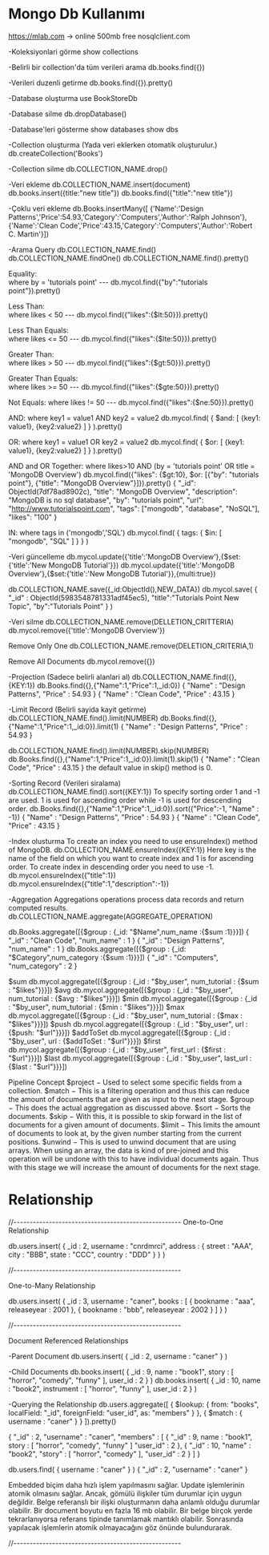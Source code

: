 # Mongo Db Kullanımı
https://mlab.com -> online 500mb free
nosqlclient.com

-Koleksiyonlari görme
show collections

-Belirli bir collection'da tüm verileri arama
db.books.find({})

-Verileri duzenli getirme
db.books.find({}).pretty()

-Database oluşturma
use BookStoreDb

-Database silme
db.dropDatabase()

-Database'leri gösterme
show databases
show dbs

-Collection oluşturma (Yada veri eklerken otomatik oluşturulur.)
db.createCollection('Books')

-Collection silme
db.COLLECTION_NAME.drop()

-Veri ekleme
db.COLLECTION_NAME.insert(document)
db.books.insert({title:"new title"})
db.books.find({"title":"new title"})

-Çoklu veri ekleme
db.Books.insertMany([
{'Name':'Design Patterns','Price':54.93,'Category':'Computers','Author':'Ralph Johnson'}, 
{'Name':'Clean Code','Price':43.15,'Category':'Computers','Author':'Robert C. Martin'}])

-Arama Query
db.COLLECTION_NAME.find()
db.COLLECTION_NAME.findOne()
db.COLLECTION_NAME.find().pretty()



Equality: 			
where by = 'tutorials point' 	--- 	db.mycol.find({"by":"tutorials point"}).pretty()

Less Than:			
where likes < 50				---		db.mycol.find({"likes":{$lt:50}}).pretty()

Less Than Equals:	
where likes <= 50				---		db.mycol.find({"likes":{$lte:50}}).pretty()

Greater Than:		
where likes > 50				---		db.mycol.find({"likes":{$gt:50}}).pretty()

Greater Than Equals:	
where likes >= 50				---		db.mycol.find({"likes":{$gte:50}}).pretty()

Not Equals:
where likes != 50				---		db.mycol.find({"likes":{$ne:50}}).pretty()

AND:
where key1 = value1 AND key2 = value2
db.mycol.find(
   {
      $and: [
         {key1: value1}, {key2:value2}
      ]
   }
).pretty()

OR:
where key1 = value1 OR key2 = value2
db.mycol.find(
   {
      $or: [
         {key1: value1}, {key2:value2}
      ]
   }
).pretty()

AND and OR Together:
where likes>10 AND (by = 'tutorials point' OR title = 'MongoDB Overview')
db.mycol.find({"likes": {$gt:10}, $or: [{"by": "tutorials point"},
   {"title": "MongoDB Overview"}]}).pretty()
{
   "_id": ObjectId(7df78ad8902c),
   "title": "MongoDB Overview", 
   "description": "MongoDB is no sql database",
   "by": "tutorials point",
   "url": "http://www.tutorialspoint.com",
   "tags": ["mongodb", "database", "NoSQL"],
   "likes": "100"
 }

IN:
where tags in ('mongodb','SQL')
db.mycol.find( { tags: { $in: [ "mongodb", "SQL" ] } } )


-Veri güncelleme
db.mycol.update({'title':'MongoDB Overview'},{$set:{'title':'New MongoDB Tutorial'}})
db.mycol.update({'title':'MongoDB Overview'},{$set:{'title':'New MongoDB Tutorial'}},{multi:true})

db.COLLECTION_NAME.save({_id:ObjectId(),NEW_DATA})
db.mycol.save(
   {
      "_id" : ObjectId(5983548781331adf45ec5), "title":"Tutorials Point New Topic",
      "by":"Tutorials Point"
   }
)

-Veri silme
db.COLLECTION_NAME.remove(DELLETION_CRITTERIA)
db.mycol.remove({'title':'MongoDB Overview'})

Remove Only One
db.COLLECTION_NAME.remove(DELETION_CRITERIA,1)

Remove All Documents
db.mycol.remove({})

-Projection (Sadece belirli alanlari al)
db.COLLECTION_NAME.find({},{KEY:1})
db.Books.find({},{"Name":1,"Price":1,_id:0})
{ "Name" : "Design Patterns", "Price" : 54.93 }
{ "Name" : "Clean Code", "Price" : 43.15 }

-Limit Record (Belirli sayida kayit getirme)
db.COLLECTION_NAME.find().limit(NUMBER)
db.Books.find({},{"Name":1,"Price":1,_id:0}).limit(1)
{ "Name" : "Design Patterns", "Price" : 54.93 }

db.COLLECTION_NAME.find().limit(NUMBER).skip(NUMBER)
db.Books.find({},{"Name":1,"Price":1,_id:0}).limit(1).skip(1)
{ "Name" : "Clean Code", "Price" : 43.15 }
the default value in skip() method is 0.

-Sorting Record (Verileri siralama)
db.COLLECTION_NAME.find().sort({KEY:1})
To specify sorting order 1 and -1 are used. 1 is used for ascending order while -1 is used for descending order.
db.Books.find({},{"Name":1,"Price":1,_id:0}).sort({"Price":-1, "Name" : -1})
{ "Name" : "Design Patterns", "Price" : 54.93 }
{ "Name" : "Clean Code", "Price" : 43.15 }

-Index olusturma
To create an index you need to use ensureIndex() method of MongoDB.
db.COLLECTION_NAME.ensureIndex({KEY:1})
Here key is the name of the field on which you want to create index and 1 is for ascending order. 
To create index in descending order you need to use -1.
db.mycol.ensureIndex({"title":1})
db.mycol.ensureIndex({"title":1,"description":-1})

-Aggregation
Aggregations operations process data records and return computed results.
db.COLLECTION_NAME.aggregate(AGGREGATE_OPERATION)

db.Books.aggregate([{$group : {_id: "$Name",num_name :{$sum :1}}}])
{ "_id" : "Clean Code", "num_name" : 1 }
{ "_id" : "Design Patterns", "num_name" : 1 }
db.Books.aggregate([{$group : {_id: "$Category",num_category :{$sum :1}}}])
{ "_id" : "Computers", "num_category" : 2 }

$sum		db.mycol.aggregate([{$group : {_id : "$by_user", num_tutorial : {$sum : "$likes"}}}])
$avg		db.mycol.aggregate([{$group : {_id : "$by_user", num_tutorial : {$avg : "$likes"}}}])
$min 		db.mycol.aggregate([{$group : {_id : "$by_user", num_tutorial : {$min : "$likes"}}}])
$max		db.mycol.aggregate([{$group : {_id : "$by_user", num_tutorial : {$max : "$likes"}}}])
$push 		db.mycol.aggregate([{$group : {_id : "$by_user", url : {$push: "$url"}}}])
$addToSet 	db.mycol.aggregate([{$group : {_id : "$by_user", url : {$addToSet : "$url"}}}])
$first		db.mycol.aggregate([{$group : {_id : "$by_user", first_url : {$first : "$url"}}}])
$last 		db.mycol.aggregate([{$group : {_id : "$by_user", last_url : {$last : "$url"}}}])

Pipeline Concept
$project − Used to select some specific fields from a collection.
$match − This is a filtering operation and thus this can reduce the amount of documents that are given as input to the next stage.
$group − This does the actual aggregation as discussed above.
$sort − Sorts the documents.
$skip − With this, it is possible to skip forward in the list of documents for a given amount of documents.
$limit − This limits the amount of documents to look at, by the given number starting from the current positions.
$unwind − This is used to unwind document that are using arrays. When using an array, the data is kind of pre-joined and this operation will be undone with this to have individual documents again. Thus with this stage we will increase the amount of documents for the next stage.


# Relationship #

//----------------------------------------------------
One-to-One Relationship

db.users.insert(
    {
        _id : 2,
        username : "cnrdmrci",
        address :   {
                        street : "AAA",
                        city : "BBB",
                        state : "CCC",
                        country : "DDD"
                    }
    }
)

//----------------------------------------------------

One-to-Many Relationship

db.users.insert(
    {
        _id : 3,
        username : "caner",
        books : [
                    {
                        bookname : "aaa",
                        releaseyear : 2001
                    }, 
                    {
                        bookname : "bbb",
                        releaseyear : 2002
                    }
                ]
    }
)

//----------------------------------------------------

Document Referenced Relationships

-Parent Document
db.users.insert(
    {
        _id : 2,
        username : "caner"
    }
)

-Child Documents
db.books.insert(
    {
        _id : 9,
        name : "book1",
        story : [ "horror", "comedy", "funny" ],
        user_id : 2
    }
)
db.books.insert(
    {
        _id : 10,
        name : "book2",
        instrument : [ "horror", "funny" ],
        user_id : 2
    }
)

-Querying the Relationship
db.users.aggregate([
    {
      $lookup:
        {
          from: "books",
          localField: "_id",
          foreignField: "user_id",
          as: "members"
        }
   },
   { $match : { username : "caner" } }
]).pretty()

{
	"_id" : 2,
	"username" : "caner",
	"members" : [
		{
			"_id" : 9,
			name : "book1",
        	story : [ 
        		"horror", 
        		"comedy", 
        		"funny" 
        	]
			"user_id" : 2
		},
		{
			"_id" : 10,
			"name" : "book2",
			"story" : [
				"horror", 
        		"comedy"
			],
			"user_id" : 2
		}
	]
}

db.users.find( { username : "caner" } )
{ "_id" : 2, "username" : "caner" }

Embedded biçim daha hızlı işlem yapılmasını sağlar.
Update işlemlerinin atomik olmasını sağlar.
Ancak, gömülü ilişkiler tüm durumlar için uygun değildir. Belge referanslı bir ilişki oluşturmanın daha anlamlı olduğu durumlar olabilir.
Bir document boyutu en fazla 16 mb olabilir.
Bir belge birçok yerde tekrarlanıyorsa referans tipinde tanımlamak mantıklı olabilir.
Sonrasında yapılacak işlemlerin atomik olmayacağını göz önünde bulundurarak.

//----------------------------------------------------

